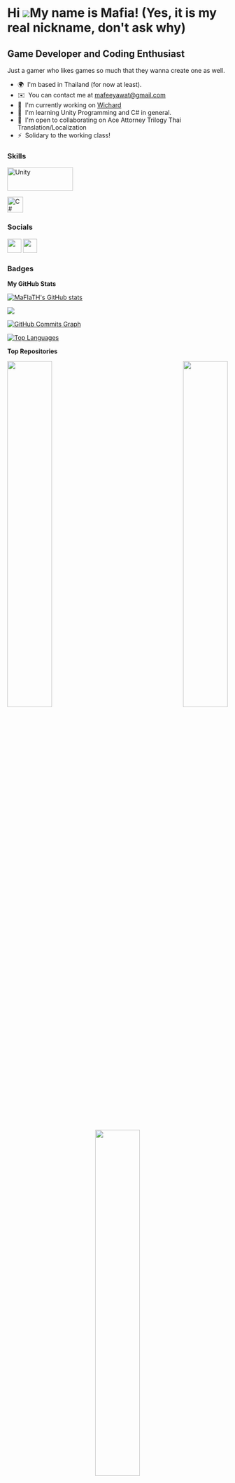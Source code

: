 Hi ![](https://user-images.githubusercontent.com/18350557/176309783-0785949b-9127-417c-8b55-ab5a4333674e.gif)My name is Mafia! (Yes, it is my real nickname, don't ask why)
===========================================================================================================================================================================

Game Developer and Coding Enthusiast
------------------------------------

Just a gamer who likes games so much that they wanna create one as well.

*   🌍  I'm based in Thailand (for now at least).
*   ✉️  You can contact me at [mafeeyawat@gmail.com](mailto:mafeeyawat@gmail.com)
*   🚀  I'm currently working on [Wichard](http://potatopuree.itch.io/wichard)
*   🧠  I'm learning Unity Programming and C# in general.
*   🤝  I'm open to collaborating on Ace Attorney Trilogy Thai Translation/Localization
*   ⚡  Solidary to the working class!

### Skills

<p align="left">
<a href="https://docs.unity.com/" target="_blank" rel="noreferrer"><img src="https://gpuopen.com/wp-content/uploads/2021/10/U_Logo_White_RGB.png" width="150" height="53" alt="Unity" /></a>
  
<a href="https://docs.microsoft.com/en-us/dotnet/csharp/" target="_blank" rel="noreferrer"><img src="https://raw.githubusercontent.com/danielcranney/readme-generator/main/public/icons/skills/csharp-colored.svg" width="36" height="36" alt="C#" /></a>
</p>
                    
### Socials

<p align="left"> <a href="https://discord.com/users/Mafia2547" target="_blank" rel="noreferrer"><img src="https://raw.githubusercontent.com/danielcranney/readme-generator/main/public/icons/socials/discord.svg" width="32" height="32" /></a> <a href="https://www.github.com/MaFIaTH" target="_blank" rel="noreferrer"><img src="https://raw.githubusercontent.com/danielcranney/readme-generator/main/public/icons/socials/github.svg" width="32" height="32" /></a></p>

### Badges

<b>My GitHub Stats</b>

<a href="http://www.github.com/MaFIaTH"><img src="https://github-readme-stats.vercel.app/api?username=MaFIaTH&show_icons=true&hide=&count_private=true&title_color=f97316&text_color=ffffff&icon_color=f97316&bg_color=1c1917&hide_border=true&show_icons=true" alt="MaFIaTH's GitHub stats" /></a>

<a href="http://www.github.com/MaFIaTH"><img src="https://github-readme-streak-stats.herokuapp.com/?user=MaFIaTH&stroke=ffffff&background=1c1917&ring=f97316&fire=f97316&currStreakNum=ffffff&currStreakLabel=f97316&sideNums=ffffff&sideLabels=ffffff&dates=ffffff&hide_border=true" /></a>

<a href="http://www.github.com/MaFIaTH"><img src="https://github-readme-activity-graph.cyclic.app/graph?username=MaFIaTH&bg_color=1c1917&color=ffffff&line=f97316&point=ffffff&area_color=1c1917&area=true&hide_border=true&custom_title=GitHub%20Commits%20Graph" alt="GitHub Commits Graph" /></a>

<a href="https://github.com/MaFIaTH" align="left"><img src="https://github-readme-stats.vercel.app/api/top-langs/?username=MaFIaTH&langs_count=10&title_color=f97316&text_color=ffffff&icon_color=f97316&bg_color=1c1917&hide_border=true&locale=en&custom_title=Top%20%Languages" alt="Top Languages" /></a>

<b>Top Repositories</b>

<div width="100%" align="center"><a href="https://github.com/MaFIaTH/AAT_Script_Visualizer" align="left"><img align="left" width="45%" src="https://github-readme-stats.vercel.app/api/pin/?username=MaFIaTH&repo=AAT_Script_Visualizer&title_color=f97316&text_color=ffffff&icon_color=f97316&bg_color=1c1917&hide_border=true&locale=en" /></a><a href="https://github.com/MaFIaTH/AAT_TextExtractor" align="right"><img align="right" width="45%" src="https://github-readme-stats.vercel.app/api/pin/?username=MaFIaTH&repo=AAT_TextExtractor&title_color=f97316&text_color=ffffff&icon_color=f97316&bg_color=1c1917&hide_border=true&locale=en" /></a></div><br /><br /><br /><br /><br /><br /><br />
<div width="100%" align="center"><a href="https://github.com/XODIC-STUDIO/KAFOO_The_Root_of_Corruption" align="middle"><img align="middle" width="45%" src="https://github-readme-stats.vercel.app/api/pin/?username=Speedspencer&repo=KAFOO_The_Root_of_Corruption&title_color=f97316&text_color=ffffff&icon_color=f97316&bg_color=1c1917&hide_border=true&locale=en" /></a></div>
